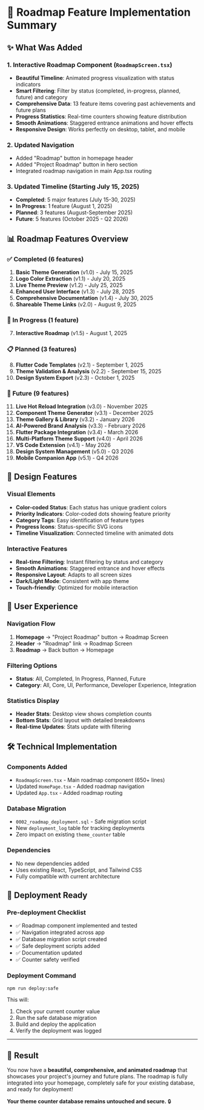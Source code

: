 # 🎉 Roadmap Feature Implementation Summary

## ✨ What Was Added

### 1. **Interactive Roadmap Component** (`RoadmapScreen.tsx`)
- **Beautiful Timeline**: Animated progress visualization with status indicators
- **Smart Filtering**: Filter by status (completed, in-progress, planned, future) and category
- **Comprehensive Data**: 13 feature items covering past achievements and future plans
- **Progress Statistics**: Real-time counters showing feature distribution
- **Smooth Animations**: Staggered entrance animations and hover effects
- **Responsive Design**: Works perfectly on desktop, tablet, and mobile

### 2. **Updated Navigation**
- Added "Roadmap" button in homepage header
- Added "Project Roadmap" button in hero section
- Integrated roadmap navigation in main App.tsx routing

### 3. **Updated Timeline** (Starting July 15, 2025)
- **Completed**: 5 major features (July 15-30, 2025)
- **In Progress**: 1 feature (August 1, 2025) 
- **Planned**: 3 features (August-September 2025)
- **Future**: 5 features (October 2025 - Q2 2026)


## 📊 Roadmap Features Overview

### ✅ Completed (6 features)
1. **Basic Theme Generation** (v1.0) - July 15, 2025
2. **Logo Color Extraction** (v1.1) - July 20, 2025  
3. **Live Theme Preview** (v1.2) - July 25, 2025
4. **Enhanced User Interface** (v1.3) - July 28, 2025
5. **Comprehensive Documentation** (v1.4) - July 30, 2025
6. **Shareable Theme Links** (v2.0) - August 9, 2025

### 🔄 In Progress (1 feature)
7. **Interactive Roadmap** (v1.5) - August 1, 2025

### 📋 Planned (3 features)  
8. **Flutter Code Templates** (v2.1) - September 1, 2025
9. **Theme Validation & Analysis** (v2.2) - September 15, 2025
10. **Design System Export** (v2.3) - October 1, 2025

### 🚀 Future (9 features)
11. **Live Hot Reload Integration** (v3.0) - November 2025
12. **Component Theme Generator** (v3.1) - December 2025
13. **Theme Gallery & Library** (v3.2) - January 2026
14. **AI-Powered Brand Analysis** (v3.3) - February 2026
15. **Flutter Package Integration** (v3.4) - March 2026
16. **Multi-Platform Theme Support** (v4.0) - April 2026
17. **VS Code Extension** (v4.1) - May 2026
18. **Design System Management** (v5.0) - Q3 2026
19. **Mobile Companion App** (v5.1) - Q4 2026

## 🎨 Design Features

### Visual Elements
- **Color-coded Status**: Each status has unique gradient colors
- **Priority Indicators**: Color-coded dots showing feature priority
- **Category Tags**: Easy identification of feature types
- **Progress Icons**: Status-specific SVG icons
- **Timeline Visualization**: Connected timeline with animated dots

### Interactive Features
- **Real-time Filtering**: Instant filtering by status and category
- **Smooth Animations**: Staggered entrance and hover effects
- **Responsive Layout**: Adapts to all screen sizes
- **Dark/Light Mode**: Consistent with app theme
- **Touch-friendly**: Optimized for mobile interaction

## 📱 User Experience

### Navigation Flow
1. **Homepage** → "Project Roadmap" button → Roadmap Screen
2. **Header** → "Roadmap" link → Roadmap Screen  
3. **Roadmap** → Back button → Homepage

### Filtering Options
- **Status**: All, Completed, In Progress, Planned, Future
- **Category**: All, Core, UI, Performance, Developer Experience, Integration

### Statistics Display
- **Header Stats**: Desktop view shows completion counts
- **Bottom Stats**: Grid layout with detailed breakdowns
- **Real-time Updates**: Stats update with filtering

## 🛠 Technical Implementation

### Components Added
- `RoadmapScreen.tsx` - Main roadmap component (650+ lines)
- Updated `HomePage.tsx` - Added roadmap navigation
- Updated `App.tsx` - Added roadmap routing

### Database Migration
- `0002_roadmap_deployment.sql` - Safe migration script
- New `deployment_log` table for tracking deployments
- Zero impact on existing `theme_counter` table

### Dependencies
- No new dependencies added
- Uses existing React, TypeScript, and Tailwind CSS
- Fully compatible with current architecture

## 🚀 Deployment Ready

### Pre-deployment Checklist
- ✅ Roadmap component implemented and tested
- ✅ Navigation integrated across app
- ✅ Database migration script created
- ✅ Safe deployment scripts added
- ✅ Documentation updated
- ✅ Counter safety verified

### Deployment Command
```bash
npm run deploy:safe
```

This will:
1. Check your current counter value
2. Run the safe database migration
3. Build and deploy the application  
4. Verify the deployment was logged

---

## 🎯 Result

You now have a **beautiful, comprehensive, and animated roadmap** that showcases your project's journey and future plans. The roadmap is fully integrated into your homepage, completely safe for your existing database, and ready for deployment!

**Your theme counter database remains untouched and secure.** 🔒
